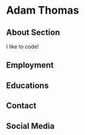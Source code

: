 # Adam Thomas

## About Section

I like to code!

## Employment

## Educations

## Contact

## Social Media
